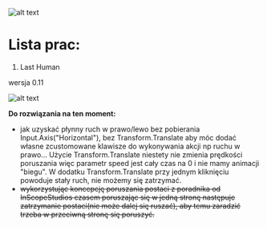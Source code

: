 ![alt text](https://image.ibb.co/gBYRf8/unity_background_image_8.jpg)

# Lista prac:
1) Last Human 

wersja 0.11


![alt text](https://preview.ibb.co/fumrxJ/main_Theme.png)

__Do rozwiązania na ten moment:__
- jak uzyskać płynny ruch w prawo/lewo bez pobierania Input.Axis("Horizontal"), bez Transform.Translate aby móc 
dodać własne zcustomowane klawisze do wykonywania akcji np ruchu w prawo... Użycie Transform.Translate niestety nie 
zmienia prędkości poruszania więc parametr speed jest cały czas na 0 i nie mamy animacji "biegu". W dodatku Transform.Translate
przy jednym kliknięciu powoduje stały ruch, nie możemy się zatrzymać.
- ~~wykorzystując koncepcję poruszania postaci z poradnika od InScopeStudios czasem poruszając
się w jedną stronę następuje zatrzymanie postaci(nie może dalej się ruszać), aby temu zaradzić trzeba w przeciwną stronę
się poruszyć.~~ 